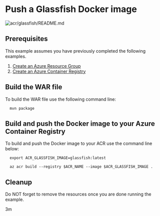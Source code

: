 
# Push a Glassfish Docker image

![acr/glassfish/README.md](https://github.com/Azure-Samples/java-on-azure-examples/workflows/acr/glassfish/README.md/badge.svg)

## Prerequisites

This example assumes you have previously completed the following examples.

1. [Create an Azure Resource Group](../../../general/group/create/README.md)
1. [Create an Azure Container Registry](../create/README.md)

<!-- workflow.cron(0 4 * * 2) -->
<!-- workflow.include(../create/README.md) -->

## Build the WAR file

<!-- workflow.run()

cd acr/glassfish

  -->

To build the WAR file use the following command line:

```shell
  mvn package
```

## Build and push the Docker image to your Azure Container Registry

To build and push the Docker image to your ACR use the command line below:

```shell
  export ACR_GLASSFISH_IMAGE=glassfish:latest

  az acr build --registry $ACR_NAME --image $ACR_GLASSFISH_IMAGE .
```

<!-- workflow.run()

cd ../..

  -->

<!-- workflow.directOnly()

export RESULT=$(az acr repository show --name $ACR_NAME --image $ACR_GLASSFISH_IMAGE)
az group delete --name $RESOURCE_GROUP --yes || true

if [[ -z $RESULT ]]; then
  echo "Unable to find $ACR_GLASSFISH_IMAGE image"
  exit 1
fi

  -->

## Cleanup

Do NOT forget to remove the resources once you are done running the example.

3m
